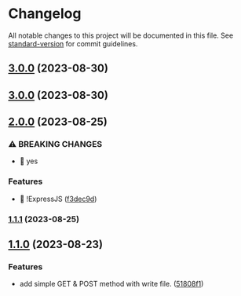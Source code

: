 # Changelog

All notable changes to this project will be documented in this file. See [standard-version](https://github.com/conventional-changelog/standard-version) for commit guidelines.

## [3.0.0](https://github.com/Thierry-Li/learning-nodejs-typescript/compare/v2.0.0...v3.0.0) (2023-08-30)

## [3.0.0](https://github.com/Thierry-Li/learning-nodejs-typescript/compare/v2.0.0...v3.0.0) (2023-08-30)

## [2.0.0](https://github.com/Thierry-Li/learning-nodejs-typescript/compare/v1.1.1...v2.0.0) (2023-08-25)

### ⚠ BREAKING CHANGES

- 🧨 yes

### Features

- 🎸 !ExpressJS ([f3dec9d](https://github.com/Thierry-Li/learning-nodejs-typescript/commit/f3dec9d6dde27952209e810bfdd492bbaed2d96b))

### [1.1.1](https://github.com/Thierry-Li/learning-nodejs-typescript/compare/v1.1.0...v1.1.1) (2023-08-25)

## [1.1.0](https://github.com/Thierry-Li/learning-nodejs-typescript/compare/v1.0.0...v1.1.0) (2023-08-23)

### Features

- add simple GET & POST method with write file. ([51808f1](https://github.com/Thierry-Li/learning-nodejs-typescript/commit/51808f1fa8ceeaa47f2da8a166e675bbfc6bf5d1))
